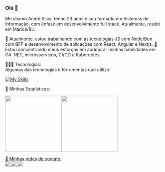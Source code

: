 
### Olá 👋
Me chamo André Silva, tenho 23 anos e sou formado em Sistemas de Informação, com ênfase em desenvolvimento full stack. Atualmente, resido em Maricá/RJ.

🔭 Atualmente, estou trabalhando com as tecnologias JS com Node/Bun com BFF e desenvovimento de aplicações com React, Angular e Nextjs.
🌱 Estou concentrando meus esforços em aprimorar minhas habilidades em C# .NET, microsserviços, CI/CD e Kubernetes.


👨🏽‍💻 Tecnologias:<br />
Algumas das tecnologias e ferramentas que utilizo:

[![My Skills](https://skillicons.dev/icons?i=git,html,css,bootstrap,js,typescript,react,styledcomponents,redux,nodejs,docker,express,postgres,mongodb,php)](https://skillicons.dev)

👾 Minhas Estatísticas:

<div><img height="180em" src="https://github-readme-stats.vercel.app/api?username=andre06x&show_icons=true&theme=dracula&include_all_commits=true&count_private=true"/><a href="https://github.com/andre06x"><img height="180em" src="https://github-readme-stats.vercel.app/api/top-langs/?username=andre06x&layout=compact&langs_count=7&theme=dracula"/></div>


💬 Minhas redes de contato:<br/>
<a href="https://api.whatsapp.com/send?phone=21966270362" target="_blank"> <img src="https://img.shields.io/badge/WhatsApp-25D366?style=for-the-badge&logo=whatsapp&logoColor=white"> </img> </a>
<a href="https://www.linkedin.com/in/andr%C3%A9-silva-440157207/" target="_blank"> <img src="https://img.shields.io/badge/LinkedIn-0077B5?style=for-the-badge&logo=linkedin&logoColor=white"> </img> </a>
<a href="mailto:andre06x" target="_blank"> <img src="https://img.shields.io/badge/Gmail-D14836?style=for-the-badge&logo=gmail&logoColor=white"> </img> </a>

